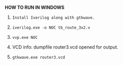 
**HOW TO RUN IN WINDOWS**

 1. 	Install Iverilog along with gtkwave. 
 2. 	iverilog.exe -o NOC tb_route_3x2.v
 3. 	vvp.exe NOC
 4.  VCD info: dumpfile router3.vcd opened for output.
 5. 	gtkwave.exe router3.vcd
